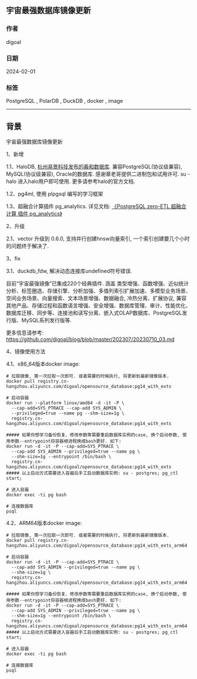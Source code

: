 ## 宇宙最强数据库镜像更新       
                                              
### 作者                                              
digoal                                              
                                              
### 日期                                              
2024-02-01                                              
                                              
### 标签                                              
PostgreSQL , PolarDB , DuckDB , docker , image                               
                                              
----                                              
                                              
## 背景   
宇宙最强数据库镜像更新   

1、新增   
  
1\.1、HaloDB, [杭州易景科技发布的羲和数据库](http://www.halodbtech.com/). 兼容PostgreSQL(协议级兼容), MySQL(协议级兼容), Oracle的数据库. 感谢章老哥提供二进制包和试用许可. su - halo 进入halo用户即可使用. 更多请参考halo的官方文档.    
  
1\.2、pg4ml, 使用 plpgsql 编写的学习框架   
  
1\.3、超融合计算插件 pg_analytics. 详见文档: [《PostgreSQL zero-ETL 超融合计算 插件 pg_analytics》](https://github.com/digoal/blog/blob/master/202401/20240130_03.md)  
  
2、升级   
  
2\.1、vector 升级到 0.6.0, 支持并行创建hnsw向量索引, 一个索引创建要几个小时的问题终于解决了.   
  
3、fix   
  
3\.1、duckdb_fdw, 解决动态连接库undefined符号错误.    
  
  
目前“宇宙最强镜像”已集成220个经典插件. 涵盖 类型增强、函数增强、近似统计分析、标签圈选、存储引擎、分析加强、多值列索引扩展加速、多模型业务场景、空间业务场景、向量搜索、文本场景增强、数据融合, 冷热分离、扩展协议, 兼容其他产品、存储过程和函数语言增强、安全增强、数据库管理、审计、性能优化、数据库迁移、同步等、连接池和读写分离、嵌入式OLAP数据库、PostgreSQL发行版、MySQL系列发行版等.   
  
  
更多信息请参考: https://github.com/digoal/blog/blob/master/202307/20230710_03.md    
  
4、镜像使用方法  

4\.1、x86_64版本docker image:  
```  
# 拉取镜像, 第一次拉取一次即可. 或者需要的时候执行, 将更新到最新镜像版本.    
docker pull registry.cn-hangzhou.aliyuncs.com/digoal/opensource_database:pg14_with_exts    
    
# 启动容器    
docker run --platform linux/amd64 -d -it -P \
  --cap-add=SYS_PTRACE --cap-add SYS_ADMIN \
  --privileged=true --name pg --shm-size=1g \
  registry.cn-hangzhou.aliyuncs.com/digoal/opensource_database:pg14_with_exts  
  
##### 如果你想学习备份恢复、修改参数等需要重启数据库实例的case, 换个启动参数, 使用参数--entrypoint将容器根进程换成bash更好. 如下:   
docker run -d -it -P --cap-add=SYS_PTRACE \
  --cap-add SYS_ADMIN --privileged=true --name pg \
  --shm-size=1g --entrypoint /bin/bash \
  registry.cn-hangzhou.aliyuncs.com/digoal/opensource_database:pg14_with_exts  
##### 以上启动方式需要进入容器后手工启动数据库实例: su - postgres; pg_ctl start;    
    
# 进入容器    
docker exec -ti pg bash    
    
# 连接数据库    
psql    
```  
  
4\.2、ARM64版本docker image:  
```  
# 拉取镜像, 第一次拉取一次即可. 或者需要的时候执行, 将更新到最新镜像版本.    
docker pull registry.cn-hangzhou.aliyuncs.com/digoal/opensource_database:pg14_with_exts_arm64    
    
# 启动容器    
docker run -d -it -P --cap-add=SYS_PTRACE \
  --cap-add SYS_ADMIN --privileged=true --name pg \
  --shm-size=1g \
  registry.cn-hangzhou.aliyuncs.com/digoal/opensource_database:pg14_with_exts_arm64  
  
##### 如果你想学习备份恢复、修改参数等需要重启数据库实例的case, 换个启动参数, 使用参数--entrypoint将容器根进程换成bash更好. 如下:   
docker run -d -it -P --cap-add=SYS_PTRACE \
  --cap-add SYS_ADMIN --privileged=true --name pg \
  --shm-size=1g --entrypoint /bin/bash \
  registry.cn-hangzhou.aliyuncs.com/digoal/opensource_database:pg14_with_exts_arm64    
##### 以上启动方式需要进入容器后手工启动数据库实例: su - postgres; pg_ctl start;    
    
# 进入容器    
docker exec -ti pg bash    
    
# 连接数据库    
psql    
```  
  
